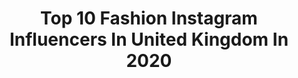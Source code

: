 ---
title: Top 10 Fashion Instagram Influencers In United Kingdom In 2020
description: >-
  Find top fashion Instagram influencers in United Kingdom in 2020. Most popular hashtags: #loungeunderwear #femalefamily #stayhome #lounge.
platform: Instagram
profiles:
  - username: "cliodhnamclaughlin_"
    fullname: >-
      Clíodhna McLaughlin
    location: "United Kingdom"
    followers: 4098
    engagement: 4486
    commentsToLikes: 0.322169
    id: ckaosd9ver5qp0i78rz666fu9
    verified: false
    hashtags: "#femalefamily, #myloungelife, #plt, #isawitfirst"
  - username: "megangadd"
    fullname: >-
      MEGAN GADD
    location: "United Kingdom"
    followers: 2694
    engagement: 3292
    commentsToLikes: 0.209848
    id: ck9wew9brm4ba0j78cru16v2w
    verified: false
    hashtags: "#officeloves, #gifted, #ad"
  - username: "jennseren"
    fullname: >-
      Jen Seren
    location: "United Kingdom"
    followers: 17585
    engagement: 2441
    commentsToLikes: 0.113329
    id: ck6uai1xi3o4s0j71tijk15jw
    verified: false
    hashtags: "#tattooshop, #dropit, #zodiacmakeup, #tattoos"
  - username: "hannahbenning_"
    fullname: >-
      Hannah Benning
    location: "United Kingdom"
    followers: 11945
    engagement: 1500
    commentsToLikes: 0.179509
    id: ck5qbtourncmn0i11o4nii6iu
    verified: false
    hashtags: "#luxelady, #lovetolounge, #keeplounging, #boohoobabes"
  - username: "ioanagrama"
    fullname: >-
      IOANA GRAMA
    location: "United Kingdom"
    followers: 329261
    engagement: 649
    commentsToLikes: 0.139280
    id: ck6ty10ma11to0j71t2u0h36h
    verified: false
    hashtags: "#6monthsold, #collectiveootd, #ownyourwayout, #ownyourself"
  - username: "ftnshc"
    fullname: >-
      Fatin Noraishah Shafika
    location: "United Kingdom"
    followers: 101725
    engagement: 637
    commentsToLikes: 0.055320
    id: ck5hdwxpjpsqn0i11x5c4e0p0
    verified: false
    hashtags: "#myravallynrayachallenge, #myravallynlebaran2020, #kokokiez, #berayawithmcvogue"
  - username: "goshie.s"
    fullname: >-
      G.
    location: "United Kingdom"
    followers: 2417
    engagement: 3030
    commentsToLikes: 0.153333
    id: ckapcgio73q0j0i78umcjfhhz
    verified: false
    hashtags: ""
  - username: "chlo.phillipsxx"
    fullname: >-
      Chlo
    location: "United Kingdom"
    followers: 4121
    engagement: 2899
    commentsToLikes: 0.278312
    id: ckaowa70x814g0i78mnbd7mlh
    verified: false
    hashtags: "#gymoutfit, #personalgrowth, #fitfam, #focus"
  - username: "charlotte_1999"
    fullname: >-
      Charlotte Hartman
    location: "United Kingdom"
    followers: 8115
    engagement: 2594
    commentsToLikes: 0.577523
    id: ckap3mo5p3ne80i78a4xgqafn
    verified: false
    hashtags: "#streetblogger, #hotchocolate, #styleblogger, #inspo"
  - username: "michemingg"
    fullname: >-
      miss #icandoboth👟✨
    location: "United Kingdom"
    followers: 19048
    engagement: 1660
    commentsToLikes: 0.069377
    id: ck0w5y8oh60b80i1954gmo5cu
    verified: false
    hashtags: "#sneakermiche, #abrandwithcoolpockets, #guaplooks, #createathome"
---